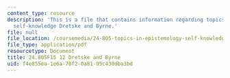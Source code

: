```yaml
---
content_type: resource
description: 'This is a file that contains information regarding topics in epistemology:
  self-knowledge Dretske and Byrne.'
file: null
file_location: /coursemedia/24-805-topics-in-epistemology-self-knowledge-fall-2015/f4e855ea1e6a70f20a8195c430dba3bd_MIT24_805F15_12Dre.pdf
file_type: application/pdf
resourcetype: Document
title: 24.805F15 12 Dretske and Byrne
uid: f4e855ea-1e6a-70f2-0a81-95c430dba3bd
---
```

